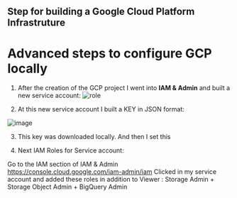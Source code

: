 ## Step for building a Google Cloud Platform Infrastruture
# Advanced steps to configure GCP locally

1. After the creation of the GCP project I went into **IAM & Admin** and built a new service account:
![role](https://user-images.githubusercontent.com/12693788/159322475-6297d894-b368-4cb6-8e4c-cb34c1adcf1c.png)

2. At this new service account I built a KEY in JSON format:

![image](https://user-images.githubusercontent.com/12693788/159325350-23e8ccbd-a1ed-4ba7-b393-7e84a338204d.png)


3. This key was downloaded locally. And then I set this 




4. Next IAM Roles for Service account:

Go to the IAM section of IAM & Admin https://console.cloud.google.com/iam-admin/iam
Clicked in my service account and added these roles in addition to Viewer 
: Storage Admin + Storage Object Admin + BigQuery Admin
